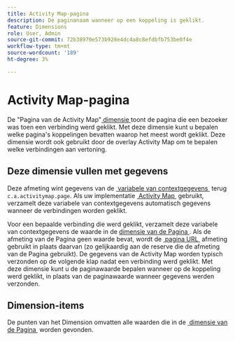 ```yaml
---
title: Activity Map-pagina
description: De paginanaam wanneer op een koppeling is geklikt.
feature: Dimensions
role: User, Admin
source-git-commit: 72b38970e573b928e4dc4a8c8efdbfb753be0f4e
workflow-type: tm+mt
source-wordcount: '189'
ht-degree: 3%

---
```


# Activity Map-pagina

De &quot;Pagina van de Activity Map&quot;[&#x200B; dimensie &#x200B;](overview.md) toont de pagina die een bezoeker was toen een verbinding werd geklikt. Met deze dimensie kunt u bepalen welke pagina&#39;s koppelingen bevatten waarop het meest wordt geklikt. Deze dimensie wordt ook gebruikt door de overlay Activity Map om te bepalen welke verbindingen aan vertoning.

## Deze dimensie vullen met gegevens

Deze afmeting wint gegevens van de [&#x200B; variabele van contextgegevens &#x200B;](/help/implement/vars/page-vars/contextdata.md) terug `c.a.activitymap.page`. Als uw implementatie [&#x200B; Activity Map &#x200B;](/help/analyze/activity-map/overview.md) gebruikt, verzamelt deze variabele van contextgegevens automatisch gegevens wanneer de verbindingen worden geklikt.

Voor een bepaalde verbinding die werd geklikt, verzamelt deze variabele van contextgegevens de waarde in de [&#x200B; dimensie van de Pagina &#x200B;](page.md). Als de afmeting van de Pagina geen waarde bevat, wordt de [&#x200B; pagina URL &#x200B;](page-url.md) afmeting gebruikt in plaats daarvan (zo gelijkaardig aan de reserve die de afmeting van de Pagina gebruikt). De gegevens van de Activity Map worden typisch verzonden op de volgende klap nadat een verbinding werd geklikt. Met deze dimensie kunt u de paginawaarde bepalen wanneer op de koppeling werd geklikt, in plaats van de paginawaarde wanneer gegevens werden verzonden.

## Dimension-items

De punten van het Dimension omvatten alle waarden die in de [&#x200B; dimensie van de Pagina &#x200B;](page.md) worden gevonden.
